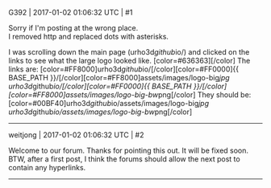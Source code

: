 G392 | 2017-01-02 01:06:32 UTC | #1

Sorry if I'm posting at the wrong place.  
I removed http and replaced dots with asterisks.

I was scrolling down the main page (urho3d*github*io/) and clicked on the links to see what the large logo looked like. [color=#636363]</story>[/color] 
The links are:
[color=#FF8000]urho3d*github*io/[/color][color=#FF0000]{{ BASE_PATH }}/[/color][color=#FF8000]assets/images/logo-big*jpg
urho3d*github*io/[/color][color=#FF0000]{{ BASE_PATH }}/[/color][color=#FF8000]assets/images/logo-big-bw*png[/color]
They should be:
[color=#00BF40]urho3d*github*io/assets/images/logo-big*jpg
urho3d*github*io/assets/images/logo-big-bw*png[/color]

-------------------------

weitjong | 2017-01-02 01:06:32 UTC | #2

Welcome to our forum. Thanks for pointing this out. It will be fixed soon. BTW, after a first post, I think the forums should allow the next post to contain any hyperlinks.

-------------------------

